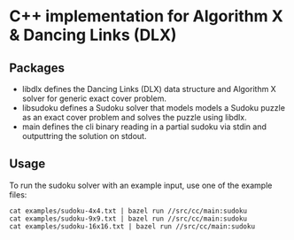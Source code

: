 # C++ implementation for Algorithm X & Dancing Links (DLX)

## Packages

- libdlx defines the Dancing Links (DLX) data structure and
  Algorithm X solver for generic exact cover problem.
- libsudoku defines a Sudoku solver that models models a Sudoku puzzle
  as an exact cover problem and solves the puzzle using libdlx.
- main defines the cli binary reading in a partial sudoku via stdin and
  outputtring the solution on stdout.

## Usage

To run the sudoku solver with an example input, use one of the example files:

```shell
cat examples/sudoku-4x4.txt | bazel run //src/cc/main:sudoku
cat examples/sudoku-9x9.txt | bazel run //src/cc/main:sudoku
cat examples/sudoku-16x16.txt | bazel run //src/cc/main:sudoku
```
